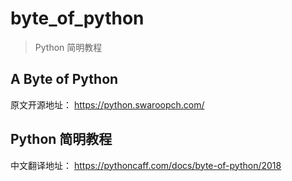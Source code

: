 # byte_of_python
> Python 简明教程

## A Byte of Python ##
原文开源地址：
https://python.swaroopch.com/


## Python 简明教程 ##
中文翻译地址：
https://pythoncaff.com/docs/byte-of-python/2018


